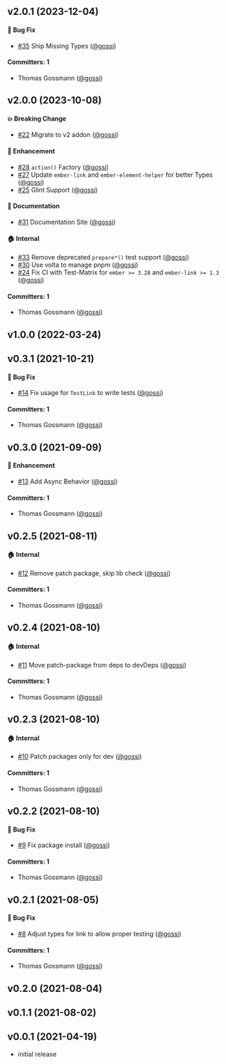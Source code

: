 








## v2.0.1 (2023-12-04)

#### :bug: Bug Fix
* [#35](https://github.com/gossi/ember-command/pull/35) Ship Missing Types ([@gossi](https://github.com/gossi))

#### Committers: 1
- Thomas Gossmann ([@gossi](https://github.com/gossi))

## v2.0.0 (2023-10-08)

#### :boom: Breaking Change
* [#22](https://github.com/gossi/ember-command/pull/22) Migrate to v2 addon ([@gossi](https://github.com/gossi))

#### :rocket: Enhancement
* [#28](https://github.com/gossi/ember-command/pull/28) `action()` Factory ([@gossi](https://github.com/gossi))
* [#27](https://github.com/gossi/ember-command/pull/27) Update `ember-link` and `ember-element-helper` for better Types ([@gossi](https://github.com/gossi))
* [#25](https://github.com/gossi/ember-command/pull/25) Glint Support ([@gossi](https://github.com/gossi))

#### :memo: Documentation
* [#31](https://github.com/gossi/ember-command/pull/31) Documentation Site ([@gossi](https://github.com/gossi))

#### :house: Internal
* [#33](https://github.com/gossi/ember-command/pull/33) Remove deprecated `prepare*()` test support ([@gossi](https://github.com/gossi))
* [#30](https://github.com/gossi/ember-command/pull/30) Use volta to manage pnpm ([@gossi](https://github.com/gossi))
* [#24](https://github.com/gossi/ember-command/pull/24) Fix CI with Test-Matrix for `ember >= 3.28` and `ember-link >= 1.3` ([@gossi](https://github.com/gossi))

#### Committers: 1
- Thomas Gossmann ([@gossi](https://github.com/gossi))

## v1.0.0 (2022-03-24)

## v0.3.1 (2021-10-21)

#### :bug: Bug Fix
* [#14](https://github.com/gossi/ember-command/pull/14) Fix usage for `TestLink` to write tests ([@gossi](https://github.com/gossi))

#### Committers: 1
- Thomas Gossmann ([@gossi](https://github.com/gossi))

## v0.3.0 (2021-09-09)

#### :rocket: Enhancement
* [#13](https://github.com/gossi/ember-command/pull/13) Add Async Behavior ([@gossi](https://github.com/gossi))

#### Committers: 1
- Thomas Gossmann ([@gossi](https://github.com/gossi))

## v0.2.5 (2021-08-11)

#### :house: Internal
* [#12](https://github.com/gossi/ember-command/pull/12) Remove patch package, skip lib check ([@gossi](https://github.com/gossi))

#### Committers: 1
- Thomas Gossmann ([@gossi](https://github.com/gossi))

## v0.2.4 (2021-08-10)

#### :house: Internal
* [#11](https://github.com/gossi/ember-command/pull/11) Move patch-package from deps to devDeps ([@gossi](https://github.com/gossi))

#### Committers: 1
- Thomas Gossmann ([@gossi](https://github.com/gossi))

## v0.2.3 (2021-08-10)

#### :house: Internal
* [#10](https://github.com/gossi/ember-command/pull/10) Patch packages only for dev ([@gossi](https://github.com/gossi))

#### Committers: 1
- Thomas Gossmann ([@gossi](https://github.com/gossi))

## v0.2.2 (2021-08-10)

#### :bug: Bug Fix
* [#9](https://github.com/gossi/ember-command/pull/9) Fix package install ([@gossi](https://github.com/gossi))

#### Committers: 1
- Thomas Gossmann ([@gossi](https://github.com/gossi))

## v0.2.1 (2021-08-05)

#### :bug: Bug Fix
* [#8](https://github.com/gossi/ember-command/pull/8) Adjust types for link to allow proper testing ([@gossi](https://github.com/gossi))

#### Committers: 1
- Thomas Gossmann ([@gossi](https://github.com/gossi))

## v0.2.0 (2021-08-04)

## v0.1.1 (2021-08-02)

## v0.0.1 (2021-04-19)

- initial release
